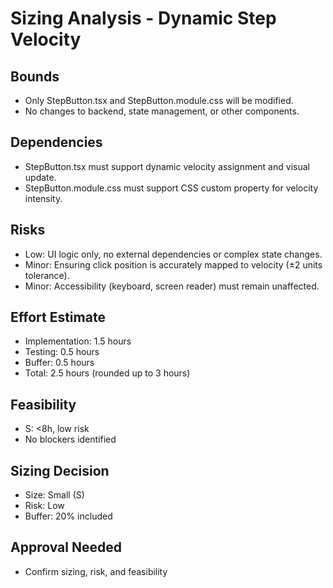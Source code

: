 # Sizing Analysis - Dynamic Step Velocity

## Bounds
- Only StepButton.tsx and StepButton.module.css will be modified.
- No changes to backend, state management, or other components.

## Dependencies
- StepButton.tsx must support dynamic velocity assignment and visual update.
- StepButton.module.css must support CSS custom property for velocity intensity.

## Risks
- Low: UI logic only, no external dependencies or complex state changes.
- Minor: Ensuring click position is accurately mapped to velocity (±2 units tolerance).
- Minor: Accessibility (keyboard, screen reader) must remain unaffected.

## Effort Estimate
- Implementation: 1.5 hours
- Testing: 0.5 hours
- Buffer: 0.5 hours
- Total: 2.5 hours (rounded up to 3 hours)

## Feasibility
- S: <8h, low risk
- No blockers identified

## Sizing Decision
- Size: Small (S)
- Risk: Low
- Buffer: 20% included

## Approval Needed
- Confirm sizing, risk, and feasibility
